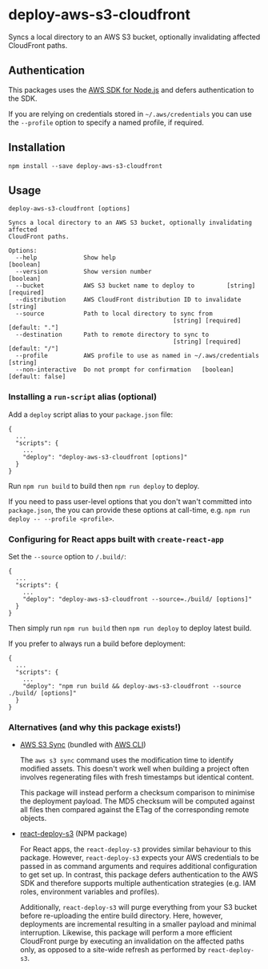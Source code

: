 # deploy-aws-s3-cloudfront

Syncs a local directory to an AWS S3 bucket, optionally invalidating affected CloudFront paths.

## Authentication

This packages uses the [AWS SDK for Node.js](https://aws.amazon.com/sdk-for-node-js/) and defers authentication to the SDK.

If you are relying on credentials stored in `~/.aws/credentials` you can use the `--profile` option to specify a named profile, if required.

## Installation

    npm install --save deploy-aws-s3-cloudfront

## Usage

    deploy-aws-s3-cloudfront [options]
    
    Syncs a local directory to an AWS S3 bucket, optionally invalidating affected
    CloudFront paths.
    
    Options:
      --help             Show help                                         [boolean]
      --version          Show version number                               [boolean]
      --bucket           AWS S3 bucket name to deploy to         [string] [required]
      --distribution     AWS CloudFront distribution ID to invalidate       [string]
      --source           Path to local directory to sync from
                                                  [string] [required] [default: "."]
      --destination      Path to remote directory to sync to
                                                  [string] [required] [default: "/"]
      --profile          AWS profile to use as named in ~/.aws/credentials  [string]
      --non-interactive  Do not prompt for confirmation   [boolean] [default: false]

### Installing a `run-script` alias (optional)

Add a `deploy` script alias to your `package.json` file:

    {
      ...
      "scripts": {
        ...
        "deploy": "deploy-aws-s3-cloudfront [options]"
      }
    }

Run `npm run build` to build then `npm run deploy` to deploy.

If you need to pass user-level options that you don't wan't committed into `package.json`, the you can provide these options at call-time, e.g. `npm run deploy -- --profile <profile>`.

### Configuring for React apps built with `create-react-app`

Set the `--source` option to `/.build/`:

    {
      ...
      "scripts": {
        ...
        "deploy": "deploy-aws-s3-cloudfront --source=./build/ [options]"
      }
    }

Then simply run `npm run build` then `npm run deploy` to deploy latest build.

If you prefer to always run a build before deployment:

    {
      ...
      "scripts": {
        ...
        "deploy": "npm run build && deploy-aws-s3-cloudfront --source ./build/ [options]"
      }
    }

### Alternatives (and why this package exists!)

* [AWS S3 Sync](https://docs.aws.amazon.com/cli/latest/reference/s3/sync.html) (bundled with [AWS CLI](https://aws.amazon.com/cli/))

  The `aws s3 sync` command uses the modification time to identify modified assets. This doesn't work well when building a project often involves regenerating files with fresh timestamps but identical content.

  This package will instead perform a checksum comparison to minimise the deployment payload. The MD5 checksum will be computed against all files then compared against the ETag of the corresponding remote objects.

* [react-deploy-s3](https://www.npmjs.com/package/react-deploy-s3) (NPM package)

  For React apps, the `react-deploy-s3` provides similar behaviour to this package. However, `react-deploy-s3` expects your AWS credentials to be passed in as command arguments and requires additional configuration to get set up. In contrast, this package defers authentication to the AWS SDK and therefore supports multiple authentication strategies (e.g. IAM roles, environment variables and profiles).

  Additionally, `react-deploy-s3` will purge everything from your S3 bucket before re-uploading the entire build directory. Here, however, deployments are incremental resulting in a smaller payload and minimal interruption. Likewise, this package will perform a more efficient CloudFront purge by executing an invalidation on the affected paths only, as opposed to a site-wide refresh as performed by `react-deploy-s3`.
